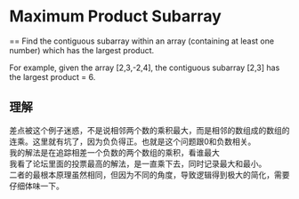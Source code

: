 # Maximum Product Subarray
==
Find the contiguous subarray within an array (containing at least one number) which has the largest product.

For example, given the array [2,3,-2,4],
the contiguous subarray [2,3] has the largest product = 6.


## 理解
差点被这个例子迷惑，不是说相邻两个数的乘积最大，而是相邻的数组成的数组的连乘。这里就有坑了，因为负负得正。也就是这个问题跟0和负数相关。<br>
我的解法是在追踪相差一个负数的两个数组的乘积，看谁最大<br>
我看了论坛里面的投票最高的解法，是一直乘下去，同时记录最大和最小。<br>
二者的最根本原理虽然相同，但因为不同的角度，导致逻辑得到极大的简化，需要仔细体味一下。
